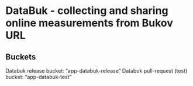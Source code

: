 # DataBuk - collecting and sharing online measurements from Bukov URL

## Buckets
Databuk release bucket: “app-databuk-release”
Databuk pull-request (test) bucket: “app-databuk-test”
